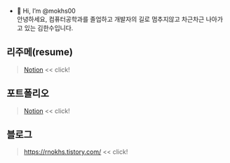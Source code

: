 
- 👋 Hi, I’m @mokhs00 
   <br>안녕하세요, 컴퓨터공학과를 졸업하고 개발자의 길로 멈추지않고 차근차근 나아가고 있는 김한수입니다.

## 리주메(resume)
> [Notion](https://www.notion.so/mokhs/aedf9020b5274a4eb57ff653528b4574) << click!


## 포트폴리오 
> [Notion](https://www.notion.so/mokhs/f796be4e5038427f858cbb498eb57761) << click!

## 블로그
> https://rnokhs.tistory.com/ << click!

    


